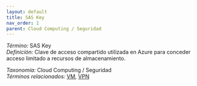 ```yaml
---
layout: default
title: SAS Key
nav_order: 1
parent: Cloud Computing / Seguridad
---
```


*Término:* SAS Key  
*Definición:* Clave de acceso compartido utilizada en Azure para conceder acceso limitado a recursos de almacenamiento.

*Taxonomía:* Cloud Computing / Seguridad  
*Términos relacionados:* [VM](https://maleniski.github.io/diccionario-angl-tec-mx/docs/alfabeticamente/V/vm/), [VPN](https://maleniski.github.io/diccionario-angl-tec-mx/docs/alfabeticamente/V/vpn/)
